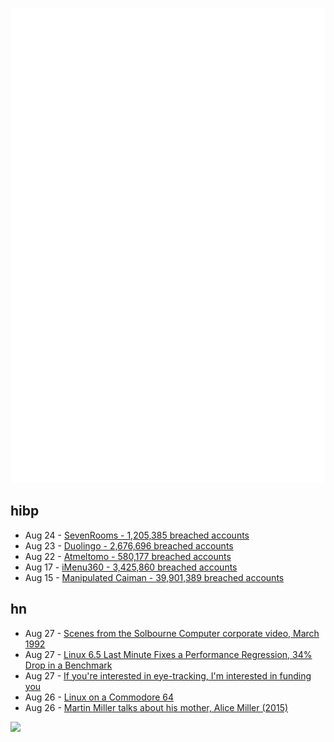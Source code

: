 ![Metrics](https://raw.githubusercontent.com/phixion/phixion/master/metrics.svg)

## hibp

<!--
for https://github.com/phixion/phixion/blob/main/.github/workflows/feeds.yml
-->
<!--START_SECTION:haveibeenpwnd-->
- Aug 24 - [SevenRooms - 1,205,385 breached accounts](https://haveibeenpwned.com/PwnedWebsites#SevenRooms)
- Aug 23 - [Duolingo - 2,676,696 breached accounts](https://haveibeenpwned.com/PwnedWebsites#Duolingo)
- Aug 22 - [Atmeltomo - 580,177 breached accounts](https://haveibeenpwned.com/PwnedWebsites#Atmeltomo)
- Aug 17 - [iMenu360 - 3,425,860 breached accounts](https://haveibeenpwned.com/PwnedWebsites#iMenu360)
- Aug 15 - [Manipulated Caiman - 39,901,389 breached accounts](https://haveibeenpwned.com/PwnedWebsites#ManipulatedCaiman)
<!--END_SECTION:haveibeenpwnd-->

## hn

<!--
for https://github.com/phixion/phixion/blob/main/.github/workflows/feeds.yml
-->
<!--START_SECTION:hn-->
- Aug 27 - [Scenes from the Solbourne Computer corporate video, March 1992](http://oldvcr.blogspot.com/2023/08/scenes-from-solbourne-computer.html)
- Aug 27 - [Linux 6.5 Last Minute Fixes a Performance Regression, 34% Drop in a Benchmark](https://www.phoronix.com/news/Linux-6.5-x86-Fix-34p-Drop)
- Aug 27 - [If you're interested in eye-tracking, I'm interested in funding you](https://twitter.com/paulg/status/1695596853864321055)
- Aug 26 - [Linux on a Commodore 64](https://github.com/onnokort/semu-c64)
- Aug 26 - [Martin Miller talks about his mother, Alice Miller (2015)](https://www.contemporarypsychotherapy.org/volume-7-issue-1-summer-2015/interview-martin-miller/)
<!--END_SECTION:hn-->

<!--
for https://yhype.me
-->
![](https://hit.yhype.me/github/profile?user_id=13013670)
